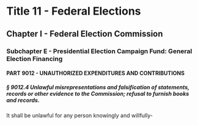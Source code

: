 
# Title 11 - Federal Elections
## Chapter I - Federal Election Commission
### Subchapter E - Presidential Election Campaign Fund: General Election Financing
#### PART 9012 - UNAUTHORIZED EXPENDITURES AND CONTRIBUTIONS
##### § 9012.4 Unlawful misrepresentations and falsification of statements, records or other evidence to the Commission; refusal to furnish books and records.

It shall be unlawful for any person knowingly and willfully-
